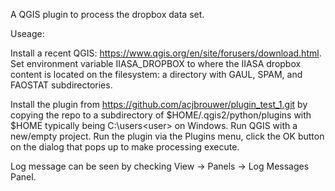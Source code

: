 A QGIS plugin to process the dropbox data set.

Useage:

Install a recent QGIS:
https://www.qgis.org/en/site/forusers/download.html.
Set environment variable IIASA_DROPBOX to where the IIASA dropbox
content is located on the filesystem: a directory with GAUL, SPAM,
and FAOSTAT subdirectories.

Install the plugin from
https://github.com/acjbrouwer/plugin_test_1.git
by copying the repo to a subdirectory of $HOME/.qgis2/python/plugins
with $HOME typically being C:\users\<user> on Windows.
Run QGIS with a new/empty project.
Run the plugin via the Plugins menu, click the OK button on the dialog
that pops up to make processing execute.

Log message can be seen by checking View -> Panels -> Log Messages Panel.
